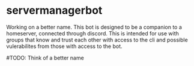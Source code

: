 # servermanagerbot

Working on a better name. This bot is designed to be a companion to a homeserver, connected through discord. This is intended for use with groups that know and trust each other with access to the cli and possible vulerabilites from those with access to the bot.

#TODO:
Think of a better name
 
